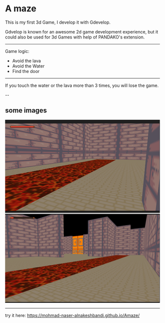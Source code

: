 # A maze 

This is my first 3d Game, I develop it with Gdevelop. 

Gdvelop is known for an awesome 2d game development experience, but it could also be used for 3d Games with help of PANDAKO's extension.

--- 

Game logic: 

- Avoid  the lava 
- Avoid the Water
- Find the door 

--- 

If you touch the water or the lava more than 3 times, you will lose the game. 

-- 

## some images

<img src="./Amaze_lava.png">

<img src="./Amaze_win.png">

--- 

try it here: https://mohmad-naser-alnakeshbandi.github.io/Amaze/

